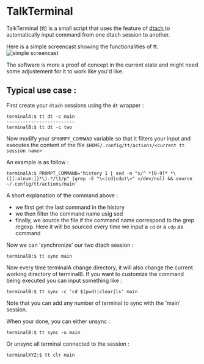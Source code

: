 # TalkTerminal

TalkTerminal (tt) is a small script that uses the feature of [ dtach ]( https://github.com/crigler/dtach ) to automatically input command from one dtach session to another.

Here is a simple screencast showing the functionalities of tt.
![simple screencast](./talkTerminal.gif)

The software is more a proof of concept in the current state and might need some adjustement for it to work like you'd like.

## Typical use case :

First create your `dtach` sessions using the `dt` wrapper :

```
terminalA:$ tt dt -c main
-------------------------
terminalB:$ tt dt -c two
```

Now modify your `$PROMPT_COMMAND` variable so that it filters your input and executes the content of the file `$HOME/.config/tt/actions/<current tt session name>`

An example is as follow :

```
terminalA:$ PROMPT_COMMAND='history 1 | sed -n "s/^ *[0-9]* *\([[:alnum:]]*\).*/\1/p" |grep -E "\<(cd|cdp)\>" >/dev/null && source ~/.config/tt/actions/main'
```

A short explanation of the command above :
* we first get the last command in the history
* we then filter the command name usig sed
* finally, we source the file if the command name correspond to the grep regexp. Here it will be sourced every time we input a `cd` or a `cdp` as command

Now we can 'synchronize' our two dtach session :

```
terminalB:$ tt sync main
```

Now every time terminalA change directory, it will also change the current working directory of terminalB.
If you want to customize the command being executed you can input something like :

```
terminalB:$ tt sync -c 'cd $(pwd)|clear|ls' main
```
Note that you can add any number of terminal to sync with the 'main' session.

When your done, you can either unsync :

```
terminalB:$ tt sync -u main
```

Or unsync all terminal connected to the session :

```
terminalXYZ:$ tt clr main
```
